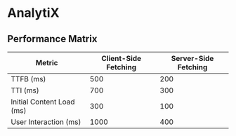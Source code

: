 # AnalytiX


## Performance Matrix
| Metric                   | Client-Side Fetching | Server-Side Fetching |
|--------------------------|----------------------|-----------------------|
| TTFB (ms)                | 500                  | 200                   |
| TTI (ms)                 | 700                  | 300                   |
| Initial Content Load (ms) | 300                  | 100                   |
| User Interaction (ms)    | 1000                 | 400                   |

